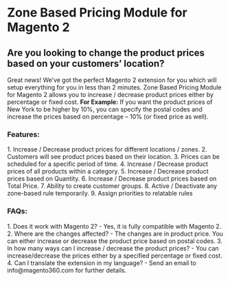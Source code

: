 # Zone Based Pricing Module for Magento 2
## Are you looking to change the product prices based on your customers’ location?
Great news! We’ve got the perfect Magento 2 extension for you which will setup everything
for you in less than 2 minutes.
Zone Based Pricing Module for Magento 2 allows you to increase / decrease product prices
either by percentage or fixed cost.
<b>For Example:</b>
If you want the product prices of New York to be higher by 10%, you can specify the postal
codes and increase the prices based on percentage – 10% (or fixed price as well).
<h3>Features:</h3>
1. Increase / Decrease product prices for different locations / zones.
2. Customers will see product prices based on their location.
3. Prices can be scheduled for a specific period of time.
4. Increase / Decrease product prices of all products within a category.
5. Increase / Decrease product prices based on Quantity.
6. Increase / Decrease product prices based on Total Price.
7. Ability to create customer groups.
8. Active / Deactivate any zone-based rule temporarily.
9. Assign priorities to relatable rules


<h3>FAQs:</h3>
1. Does it work with Magento 2?
- Yes, it is fully compatible with Magento 2.
2. Where are the changes affected?
- The changes are in product price. You can either increase or decrease the
product price based on postal codes.
3. In how many ways can I increase / decrease the product prices?
- You can increase/decrease the prices either by a specified percentage or fixed
cost.
4. Can I translate the extension in my language?
- Send an email to info@magento360.com for further details.
